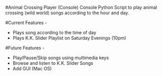 #Animal Crossing Player (Console)
Console Python Script to play animal crossing (wild world) songs according to the hour and day.

#Current Features -

  - Plays song according to the time of day
  - Plays K.K. Slider Playlist on Saturday Evenings (10pm)

#Future Features -

  - Play/Pause/Skip songs using multimedia keys
  - Browse and listen to K.K. Slider Songs
  - Add GUI (Mac OS)
